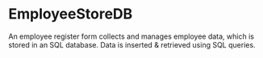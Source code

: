 # EmployeeStoreDB
An employee register form collects and manages employee data, which is stored in an SQL database. Data is inserted &amp; retrieved using SQL queries.
